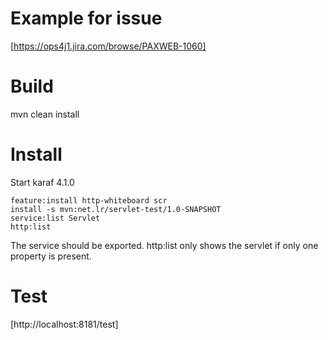 # Example for issue

[https://ops4j1.jira.com/browse/PAXWEB-1060]

# Build

mvn clean install

# Install

Start karaf 4.1.0

```
feature:install http-whiteboard scr 
install -s mvn:net.lr/servlet-test/1.0-SNAPSHOT
service:list Servlet
http:list
```

The service should be exported. http:list only shows the servlet if only one property is present.

# Test

[http://localhost:8181/test]
